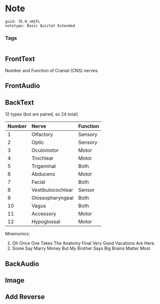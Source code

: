 # Note
```
guid: fE.N_<H}FL
notetype: Basic Quizlet Extended
```

### Tags
```
```

## FrontText
Number and Function of Cranial (CNS) nerves

## FrontAudio


## BackText
12 types (but are paired, so 24 total)<table><thead><tr><th>Number</th><th align="left">Nerve</th><th align="left">Function</th></tr></thead><tbody><tr><td>1</td><td align="left">Olfactory</td><td align="left">Sensory</td></tr><tr><td>2</td><td align="left">Optic</td><td align="left">Sensory</td></tr><tr><td>3</td><td align="left">Oculomotor</td><td align="left">Motor</td></tr><tr><td>4</td><td align="left">Trochlear</td><td align="left">Motor</td></tr><tr><td>5</td><td align="left">Trigeminal</td><td align="left">Both</td></tr><tr><td>6</td><td align="left">Abducens</td><td align="left">Motor</td></tr><tr><td>7</td><td align="left">Facial</td><td align="left">Both</td></tr><tr><td>8</td><td align="left">Vestibulocochlear</td><td align="left">Sensor</td></tr><tr><td>9</td><td align="left">Glossopharyngeal</td><td align="left">Both</td></tr><tr><td>10</td><td align="left">Vagus</td><td align="left">Both</td></tr><tr><td>11</td><td align="left">Accessory</td><td align="left">Motor</td></tr><tr><td>12</td><td align="left">Hypoglossal</td><td align="left">Motor</td></tr></tbody></table>
<div>Mnemonics:<ol class="markdown-tight"><li>Oh Once One Takes The Anatomy Final Very Good Vacations Are Here.</li><li>Some Say Marry Money But My Brother Says Big Brains Matter Most</li></ol></div>

## BackAudio


## Image


## Add Reverse

